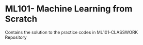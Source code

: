 # ML101- Machine Learning from Scratch 
Contains the solution to the practice codes in ML101-CLASSWORK Repository

